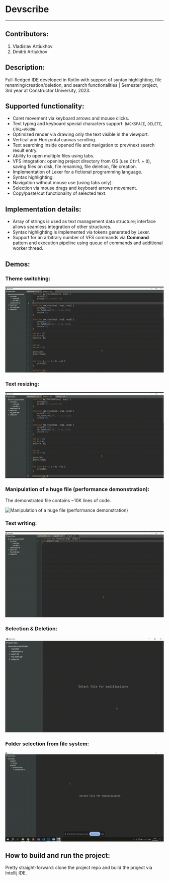 # Devscribe
---

## Contributors:

1. Vladislav Artiukhov
2. Dmitrii Artiukhov


## Description:

Full-fledged IDE developed in Kotlin with support of syntax highlighting, file renaming/creation/deletion, and search functionalities | Semester project, 3rd year at Constructor University, 2023.


## Supported functionality:
- Caret movement via keyboard arrows and mouse clicks.
- Text typing and keyboard special characters support: `BACKSPACE`, `DELETE`, `CTRL+ARROW`.
- Optimized render via drawing only the text visible in the viewport.
- Vertical and Horizontal canvas scrolling.
- Text searching inside opened file and navigation to prev/next search result entry.
- Ability to open multiple files using tabs.
- VFS integration: opening project directory from OS (use <kbd>Ctrl</kbd> + <kbd>O</kbd>), saving files on disk, file renaming, file deletion, file creation.
- Implementation of Lexer for a fictional programming language.
- Syntax highlighting.
- Navigation without mouse use (using tabs only).
- Selection via mouse drags and keyboard arrows movement.
- Copy/paste/cut functionality of selected text.


## Implementation details:
- Array of strings is used as text management data structure; interface allows seamless integration of other structures.
- Syntax highlighting is implemented via tokens generated by Lexer.
- Support for an arbitrary number of VFS commands via **Command** pattern and execution pipeline using queue of commands and additional worker thread.


## Demos:

### Theme switching:

![Theme switching](./assets/theme-switching.gif)

### Text resizing:

![Text resizing](./assets/resizing.gif)

### Manipulation of a huge file (performance demonstration):

The demonstrated file contains ~10K lines of code.

![Manipulation of a huge file (performance demonstration)](./assets/huge-file-scrolling-and-manipulation.gif)

### Text writing:

![Text writing](./assets/writing-text.gif)

### Selection & Deletion:

![Selection & Deletion](./assets/selection-and-deletion.gif)

### Folder selection from file system:

![Folder selection from file system](./assets/project-selection.gif)


## How to build and run the project:
Pretty straight-forward: clone the project repo and build the project via Intellij IDE.
